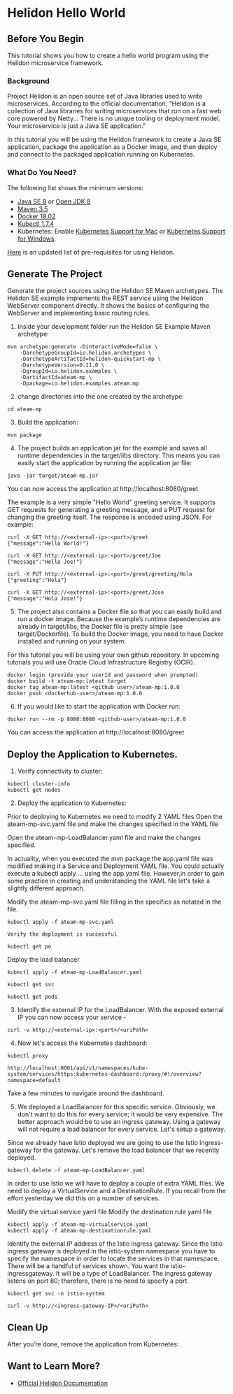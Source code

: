 # Helidon Hello World  

## Before You Begin

This tutorial shows you how to create a hello world program using the Helidon microservice framework. 

### Background

Project Helidon is an open source set of Java libraries used to write microservices. According to the official documentation, "Helidon is a collection of Java libraries for writing microservices that run on a fast web core powered by Netty... There is no unique tooling or deployment model. Your microservice is just a Java SE application."

In this tutorial you will be using the Helidon framework to create a Java SE application, package the application as a Docker Image, and then deploy and connect to the packaged application running on Kubernetes. 

### What Do You Need?

The following list shows the minimum versions: 

- [Java SE 8](https://www.oracle.com/technetwork/java/javase/downloads) or [Open JDK 8](http://jdk.java.net/)
- [Maven 3.5](https://maven.apache.org/download.cgi) 
- [Docker 18.02](https://docs.docker.com/install/)
- [Kubectl 1.7.4](https://kubernetes.io/docs/tasks/tools/install-kubectl/) 
- Kubernetes: Enable [Kubernetes Support for Mac](https://docs.docker.com/docker-for-mac/#kubernetes) or [Kubernetes Support for Windows](https://docs.docker.com/docker-for-windows/#kubernetes).

[Here](https://helidon.io/docs/latest/#/getting-started/01_prerequisites) is an updated list of pre-requisites for using Helidon.



## Generate The Project

Generate the project sources using the Helidon SE Maven archetypes. The Helidon SE example implements the REST service using the Helidon WebServer component directly. It shows the basics of configuring the WebServer and implementing basic routing rules.

1. Inside your development folder run the Helidon SE Example Maven archetype:

```
mvn archetype:generate -DinteractiveMode=false \
    -DarchetypeGroupId=io.helidon.archetypes \
    -DarchetypeArtifactId=helidon-quickstart-mp \
    -DarchetypeVersion=0.11.0 \
    -DgroupId=io.helidon.examples \
    -DartifactId=ateam-mp \
    -Dpackage=io.helidon.examples.ateam.mp
```

2. change directories into the one created by the archetype:

```
cd ateam-mp
```

3. Build the application: 

```
mvn package
```

4. The project builds an application jar for the example and saves all runtime dependencies in the target/libs directory. This means you can easily start the application by running the application jar file: 

```
java -jar target/ateam-mp.jar
```
You can now access the application	at http://localhost:8080/greet

The example is a very simple "Hello World" greeting service. It supports GET requests for generating a greeting message, and a PUT request for changing the greeting itself. The response is encoded using JSON. For example: 

```
curl -X GET http://<external-ip>:<port>/greet
{"message":"Hello World!"}

curl -X GET http://<external-ip>:<port>/greet/Joe
{"message":"Hello Joe!"}

curl -X PUT http://<external-ip>:<port>/greet/greeting/Hola
{"greeting":"Hola"}

curl -X GET http://<external-ip>:<port>/greet/Jose
{"message":"Hola Jose!"}
```

5. The project also contains a Docker file so that you can easily build and run a docker image. Because the example’s runtime dependencies are already in target/libs, the Docker file is pretty simple (see target/Dockerfile). To build the Docker image, you need to have Docker installed and running on your system.

For this tutorial you will be using your own github repository. In upcoming tutorials you will use Oracle Cloud Infrastructure Registry (OCIR).

```
docker login (provide your userId and password when prompted)
docker build -t ateam-mp:latest target
docker tag ateam-mp:latest <github user>/ateam-mp:1.0.0
docker push <dockerhub-user>/ateam-mp:1.0.0
```

6. If you would like to start the application with Docker run: 

```
docker run --rm -p 8080:8080 <github-user>/ateam-mp:1.0.0
```
You can access the application	at http://localhost:8080/greet

## Deploy the Application to Kubernetes. 


1. Verify connectivity to cluster: 

```
kubectl cluster-info
kubectl get nodes
```

2. Deploy the application to Kubernetes:

Prior to deploying to Kubernetes we need to modify 2 YAML files
Open the ateam-mp-svc.yaml file and make the changes specified in the YAML file

Open the ateam-mp-LoadBalancer.yaml file and make the changes specified.

In actuality, when you executed the mvn package the app.yaml file was modified making it a Service and Deployment YAML file.  You could actually execute a kubectl apply ... using the app.yaml file. However,in order to gain some practice in creating and understanding the YAML file let's take a slightly different approach.

Modify the ateam-mp-svc.yaml file filling in the specifics as notated in the file.

```
kubectl apply -f ateam-mp-svc.yaml

Verify the deployment is successful

kubectl get po
```

Deploy the load balancer

```
kubectl apply -f ateam-mp-LoadBalancer.yaml

kubectl get svc 

kubectl get pods 
```

3. Identify the external IP for the LoadBalancer. With the exposed external IP you can now access your service - 
```
curl -v http://<external-ip>:<port>/<uriPath>

```

4. Now let's access the Kubernetes dashboard: 

```
kubectl proxy

http://localhost:8001/api/v1/namespaces/kube-system/services/https:kubernetes-dashboard:/proxy/#!/overview?namespace=default
```
Take a few minutes to navigate around the dashboard.

5. We deployed a LoadBalancer for this specific service. Obviously, we don't want to do this for every service; it would be very expensive. The better approach would be to use an ingress gateway. Using a gateway will not require a load balancer for every service. Let's setup a gateway. 

Since we already have Istio deployed we are going to use the Istio ingress-gateway for the gateway.  Let's remove the load balancer that we recently deployed.
```
kubectl delete -f ateam-mp-LoadBalancer.yaml

```
In order to use Istio we will have to deploy a couple of extra YAML files. We need to deploy a VirtualService and a DestinationRule. If you recall from the effort yesterday we did this on a number of services.

Modify the virtual service yaml file
Modify the destination rule yaml file

```
kubectl apply -f ateam-mp-virtualservice.yaml
kubectl apply -f ateam-mp-destinationrule.yaml
```
Identify the external IP address of the Istio ingress gateway. Since the Istio ingress gateway is deployed in the istio-system namespace you have to specify the namespace in order to locate the services in that namespace.  There will be a handful of services shown. You want the istio-ingressgateway.  It will be a type of LoadBalancer.  The ingress gateway listens on port 80; therefore, there is no need to specify a port.

```
kubectl get svc -n istio-system

curl -v http://<ingress-gateway-IP>/<uriPath>
```


## Clean Up 

After you’re done, remove the application from Kubernetes: 


## Want to Learn More?

- [Official Helidon Documentation](https://helidon.io/docs/latest/#/about/01_introduction)

